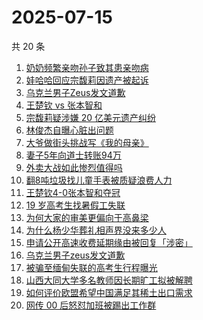 # 2025-07-15

共 20 条

<!-- BEGIN -->
<!-- 最后更新时间 Tue Jul 15 2025 06:22:10 GMT+0800 (China Standard Time) -->

1. [奶奶频繁亲吻孙子致其患亲吻病](https://www.zhihu.com/search?q=%E5%A5%B6%E5%A5%B6%E9%A2%91%E7%B9%81%E4%BA%B2%E5%90%BB%E5%AD%99%E5%AD%90%E8%87%B4%E5%85%B6%E6%82%A3%E4%BA%B2%E5%90%BB%E7%97%85)
1. [娃哈哈回应宗馥莉因遗产被起诉](https://www.zhihu.com/search?q=%E5%A8%83%E5%93%88%E5%93%88%E5%9B%9E%E5%BA%94%E5%AE%97%E9%A6%A5%E8%8E%89%E5%9B%A0%E9%81%97%E4%BA%A7%E8%A2%AB%E8%B5%B7%E8%AF%89)
1. [乌克兰男子Zeus发文道歉](https://www.zhihu.com/search?q=%E4%B9%8C%E5%85%8B%E5%85%B0%E7%94%B7%E5%AD%90Zeus%E5%8F%91%E6%96%87%E9%81%93%E6%AD%89)
1. [王楚钦 vs 张本智和](https://www.zhihu.com/search?q=%E7%8E%8B%E6%A5%9A%E9%92%A6%20vs%20%E5%BC%A0%E6%9C%AC%E6%99%BA%E5%92%8C)
1. [宗馥莉疑涉嫌 20 亿美元遗产纠纷](https://www.zhihu.com/search?q=%E5%AE%97%E9%A6%A5%E8%8E%89%E7%96%91%E6%B6%89%E5%AB%8C%2020%20%E4%BA%BF%E7%BE%8E%E5%85%83%E9%81%97%E4%BA%A7%E7%BA%A0%E7%BA%B7)
1. [林俊杰自曝心脏出问题](https://www.zhihu.com/search?q=%E6%9E%97%E4%BF%8A%E6%9D%B0%E8%87%AA%E6%9B%9D%E5%BF%83%E8%84%8F%E5%87%BA%E9%97%AE%E9%A2%98)
1. [大爷做街头挑战写《我的母亲》](https://www.zhihu.com/search?q=%E5%A4%A7%E7%88%B7%E5%81%9A%E8%A1%97%E5%A4%B4%E6%8C%91%E6%88%98%E5%86%99%E3%80%8A%E6%88%91%E7%9A%84%E6%AF%8D%E4%BA%B2%E3%80%8B)
1. [妻子5年向道士转账94万](https://www.zhihu.com/search?q=%E5%A6%BB%E5%AD%905%E5%B9%B4%E5%90%91%E9%81%93%E5%A3%AB%E8%BD%AC%E8%B4%A694%E4%B8%87)
1. [外卖大战如此惨烈值得吗](https://www.zhihu.com/search?q=%E5%A4%96%E5%8D%96%E5%A4%A7%E6%88%98%E5%A6%82%E6%AD%A4%E6%83%A8%E7%83%88%E5%80%BC%E5%BE%97%E5%90%97)
1. [翻8吨垃圾找儿童手表被质疑浪费人力](https://www.zhihu.com/search?q=%E7%BF%BB8%E5%90%A8%E5%9E%83%E5%9C%BE%E6%89%BE%E5%84%BF%E7%AB%A5%E6%89%8B%E8%A1%A8%E8%A2%AB%E8%B4%A8%E7%96%91%E6%B5%AA%E8%B4%B9%E4%BA%BA%E5%8A%9B)
1. [王楚钦4-0张本智和夺冠](https://www.zhihu.com/search?q=%E7%8E%8B%E6%A5%9A%E9%92%A64-0%E5%BC%A0%E6%9C%AC%E6%99%BA%E5%92%8C%E5%A4%BA%E5%86%A0)
1. [19 岁高考生找暑假工失联](https://www.zhihu.com/search?q=19%20%E5%B2%81%E9%AB%98%E8%80%83%E7%94%9F%E6%89%BE%E6%9A%91%E5%81%87%E5%B7%A5%E5%A4%B1%E8%81%94)
1. [为何大家的审美更偏向于高鼻梁](https://www.zhihu.com/search?q=%E4%B8%BA%E4%BD%95%E5%A4%A7%E5%AE%B6%E7%9A%84%E5%AE%A1%E7%BE%8E%E6%9B%B4%E5%81%8F%E5%90%91%E4%BA%8E%E9%AB%98%E9%BC%BB%E6%A2%81)
1. [为什么杨少华葬礼相声界没来多少人](https://www.zhihu.com/search?q=%E4%B8%BA%E4%BB%80%E4%B9%88%E6%9D%A8%E5%B0%91%E5%8D%8E%E8%91%AC%E7%A4%BC%E7%9B%B8%E5%A3%B0%E7%95%8C%E6%B2%A1%E6%9D%A5%E5%A4%9A%E5%B0%91%E4%BA%BA)
1. [申请公开高速收费延期缘由被回复「涉密」](https://www.zhihu.com/search?q=%E7%94%B3%E8%AF%B7%E5%85%AC%E5%BC%80%E9%AB%98%E9%80%9F%E6%94%B6%E8%B4%B9%E5%BB%B6%E6%9C%9F%E7%BC%98%E7%94%B1%E8%A2%AB%E5%9B%9E%E5%A4%8D%E3%80%8C%E6%B6%89%E5%AF%86%E3%80%8D)
1. [乌克兰男子zeus发文道歉](https://www.zhihu.com/search?q=%E4%B9%8C%E5%85%8B%E5%85%B0%E7%94%B7%E5%AD%90zeus%E5%8F%91%E6%96%87%E9%81%93%E6%AD%89)
1. [被骗至缅甸失联的高考生行程曝光](https://www.zhihu.com/search?q=%E8%A2%AB%E9%AA%97%E8%87%B3%E7%BC%85%E7%94%B8%E5%A4%B1%E8%81%94%E7%9A%84%E9%AB%98%E8%80%83%E7%94%9F%E8%A1%8C%E7%A8%8B%E6%9B%9D%E5%85%89)
1. [山西大同大学多名教师因长期旷工拟被解聘](https://www.zhihu.com/search?q=%E5%B1%B1%E8%A5%BF%E5%A4%A7%E5%90%8C%E5%A4%A7%E5%AD%A6%E5%A4%9A%E5%90%8D%E6%95%99%E5%B8%88%E5%9B%A0%E9%95%BF%E6%9C%9F%E6%97%B7%E5%B7%A5%E6%8B%9F%E8%A2%AB%E8%A7%A3%E8%81%98)
1. [如何评价欧盟希望中国满足其稀土出口需求](https://www.zhihu.com/search?q=%E5%A6%82%E4%BD%95%E8%AF%84%E4%BB%B7%E6%AC%A7%E7%9B%9F%E5%B8%8C%E6%9C%9B%E4%B8%AD%E5%9B%BD%E6%BB%A1%E8%B6%B3%E5%85%B6%E7%A8%80%E5%9C%9F%E5%87%BA%E5%8F%A3%E9%9C%80%E6%B1%82)
1. [网传 00 后怒怼加班被踢出工作群](https://www.zhihu.com/search?q=%E7%BD%91%E4%BC%A0%2000%20%E5%90%8E%E6%80%92%E6%80%BC%E5%8A%A0%E7%8F%AD%E8%A2%AB%E8%B8%A2%E5%87%BA%E5%B7%A5%E4%BD%9C%E7%BE%A4)

<!-- END -->
